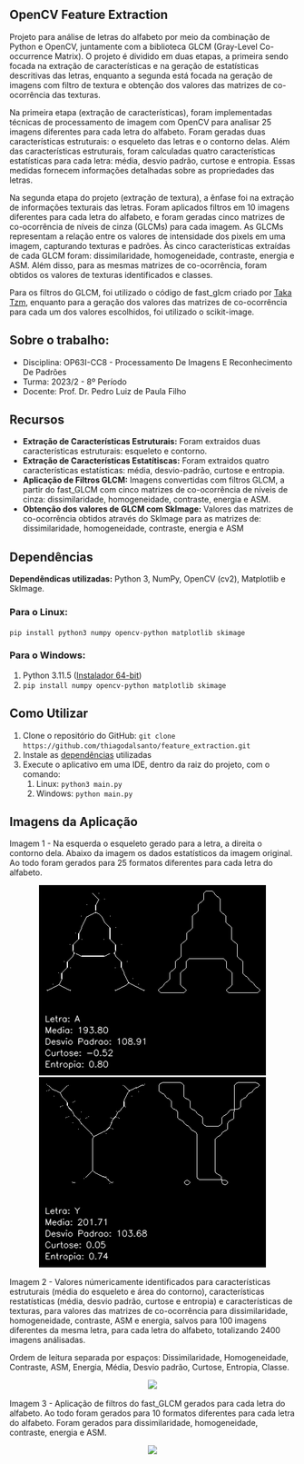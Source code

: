 ## OpenCV Feature Extraction

Projeto para análise de letras do alfabeto por meio da combinação de Python e OpenCV, juntamente com a biblioteca GLCM (Gray-Level Co-occurrence Matrix). O projeto é dividido em duas etapas, a primeira sendo focada na extração de características e na geração de estatísticas descritivas das letras, enquanto a segunda está focada na geração de imagens com filtro de textura e obtenção dos valores das matrizes de co-ocorrência das texturas.

Na primeira etapa (extração de características), foram implementadas técnicas de processamento de imagem com OpenCV para analisar 25 imagens diferentes para cada letra do alfabeto. Foram geradas duas características estruturais: o esqueleto das letras e o contorno delas. Além das características estruturais, foram calculadas quatro características estatísticas para cada letra: média, desvio padrão, curtose e entropia. Essas medidas fornecem informações detalhadas sobre as propriedades das letras.

Na segunda etapa do projeto (extração de textura), a ênfase foi na extração de informações texturais das letras. Foram aplicados filtros em 10 imagens diferentes para cada letra do alfabeto, e foram geradas cinco matrizes de co-ocorrência de níveis de cinza (GLCMs) para cada imagem. As GLCMs representam a relação entre os valores de intensidade dos pixels em uma imagem, capturando texturas e padrões. Às cinco características extraídas de cada GLCM foram: dissimilaridade, homogeneidade, contraste, energia e ASM. Além disso, para as mesmas matrizes de co-ocorrência, foram obtidos os valores de texturas identificados e classes.

Para os filtros do GLCM, foi utilizado o código de fast_glcm criado por [Taka Tzm](https://github.com/tzm030329/GLCM/), enquanto para a geração dos valores das matrizes de co-ocorrência para cada um dos valores escolhidos, foi utilizado o scikit-image.

## Sobre o trabalho:

* Disciplina: OP63I-CC8 - Processamento De Imagens E Reconhecimento De Padrões	
* Turma: 2023/2 - 8º Período
* Docente: Prof. Dr. Pedro Luiz de Paula Filho

## Recursos 
- **Extração de Características Estruturais:** Foram extraidos duas características estruturais: esqueleto e contorno.
- **Extração de Características Estatítiscas:** Foram extraidos quatro características estatísticas: média, desvio-padrão, curtose e entropia.
- **Aplicação de Filtros GLCM:** Imagens convertidas com filtros GLCM, a partir do fast_GLCM com cinco matrizes de co-ocorrência de níveis de cinza: dissimilaridade, homogeneidade, contraste, energia e ASM.
- **Obtenção dos valores de GLCM com SkImage:** Valores das matrizes de co-ocorrência obtidos através do SkImage para as matrizes de: dissimilaridade, homogeneidade, contraste, energia e ASM

## Dependências
**Dependêndicas utilizadas:** Python 3, NumPy, OpenCV (cv2), Matplotlib e SkImage.

### Para o Linux:  
`pip install python3 numpy opencv-python matplotlib skimage` 

### Para o Windows:
1. Python 3.11.5 ([Instalador 64-bit](https://www.python.org/downloads/windows/))
2. `pip install numpy opencv-python matplotlib skimage` 

## Como Utilizar
1. Clone o repositório do GitHub: `git clone https://github.com/thiagodalsanto/feature_extraction.git`
2. Instale as [dependências](#dependências) utilizadas
3. Execute o aplicativo em uma IDE, dentro da raiz do projeto, com o comando:
   1. Linux: `python3 main.py`
   2. Windows: `python main.py`

## Imagens da Aplicação

Imagem 1 - Na esquerda o esqueleto gerado para a letra, a direita o contorno dela. Abaixo da imagem os dados estatísticos da imagem original. Ao todo foram gerados para 25 formatos diferentes para cada letra do alfabeto.
<p align="center">
    <img src="RESULTADO_ESTRUTURAIS_ESTATISTICAS/A00001_skeleton_contours.png">
    <img src="RESULTADO_ESTRUTURAIS_ESTATISTICAS/Y00001_skeleton_contours.png">
</p>

Imagem 2 - Valores númericamente identificados para características estruturais (média do esqueleto e área do contorno), características restatísticas (média, desvio padrão, curtose e entropia) e características de texturas, para valores das matrizes de co-ocorrência para dissimilaridade, homogeneidade, contraste, ASM e energia, salvos para 100 imagens diferentes da mesma letra, para cada letra do alfabeto, totalizando 2400 imagens análisadas.

Ordem de leitura separada por espaços: Dissimilaridade, Homogeneidade, Contraste, ASM, Energia, Média, Desvio padrão, Curtose, Entropia, Classe.
<p align="center">
    <img src="https://i.imgur.com/z73jlac.png">
</p>

Imagem 3 - Aplicação de filtros do fast_GLCM gerados para cada letra do alfabeto. Ao todo foram gerados para 10 formatos diferentes para cada letra do alfabeto. Foram gerados para dissimilaridade, homogeneidade, contraste, energia e ASM.
<p align="center">
    <img src="https://github.com/thiagodalsanto/feature_extraction/assets/55465433/80eada53-bbff-4576-84fd-6058989e4d9c" width="800">
</p>

